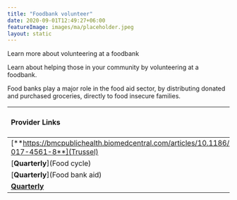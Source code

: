 ```yaml
---
title: "Foodbank volunteer"
date: 2020-09-01T12:49:27+06:00
featureImage: images/ma/placeholder.jpeg
layout: static
---
```


Learn more about volunteering at a foodbank

Learn about helping those in your community by volunteering at a foodbank.

Food banks play a major role in the food aid sector, by distributing donated and purchased groceries, directly to food insecure families.

| Provider Links      | Free or Paid  |  
| :-----------          | :--------------:      |  
| [**https://bmcpublichealth.biomedcentral.com/articles/10.1186/s12889-017-4561-8**](Trussel) | Online | 
| [**Quarterly**](Food cycle) | Online | 
| [**Quarterly**](Food bank aid) | Online | 
| [**Quarterly**]() |  | 
  

<br/><br/>






